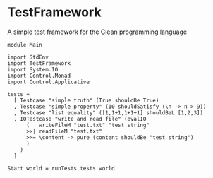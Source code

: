 TestFramework
=============

A simple test framework for the Clean programming language


    module Main

    import StdEnv
    import TestFramework
    import System.IO
    import Control.Monad
    import Control.Applicative

    tests =
      [ Testcase "simple truth" (True shouldBe True)
      , Testcase "simple property" (10 shouldSatisfy (\n -> n > 9))
      , Testcase "list equality" ([1,1+1,1+1+1] shouldBeL [1,2,3])
      , IOTestcase "write and read file" (evalIO
          (   writeFileM "test.txt" "test string"
          >>| readFileM "test.txt"
          >>= \content -> pure (content shouldBe "test string")
          )
        )
      ]

    Start world = runTests tests world
